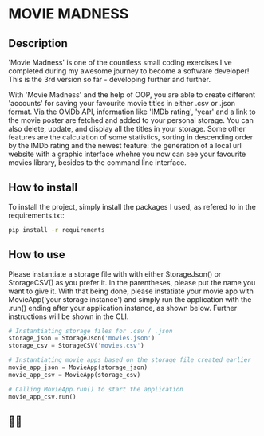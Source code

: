 
# MOVIE MADNESS

## Description

'Movie Madness' is one of the countless small coding exercises I've completed during my awesome journey to become a software developer! This is the 3rd version so far - developing further and further. 

With 'Movie Madness' and the help of OOP, you are able to create different 'accounts' for saving your favourite movie titles in either .csv or .json format. 
Via the OMDb API, information like 'IMDb rating', 'year' and a link to the movie poster are fetched and added to your personal storage. You can also delete, update, and display all the titles in your storage. Some other features are the calculation of some statistics, sorting in descending order by the IMDb rating and the newest feature: the generation of a local url website with a graphic interface whehre you now can see your favourite movies library, besides to the command line interface. 

## How to install

To install the project, simply install the packages I used, as refered to in the requirements.txt:

```bash
pip install -r requirements
```

## How to use

Please instantiate a storage file with with either StorageJson() or StorageCSV() as you prefer it. In the parentheses, please put the name you want to give it. 
With that being done, please instatiate your movie app with MovieApp('your storage instance') and simply run the application with the .run() ending after your application instance, as shown below. Further instructions will be shown in the CLI.

```python
# Instantiating storage files for .csv / .json
storage_json = StorageJson('movies.json')
storage_csv = StorageCSV('movies.csv')

# Instantiating movie apps based on the storage file created earlier
movie_app_json = MovieApp(storage_json)
movie_app_csv = MovieApp(storage_csv)

# Calling MovieApp.run() to start the application
movie_app_csv.run()
```

## 🤙🏼
